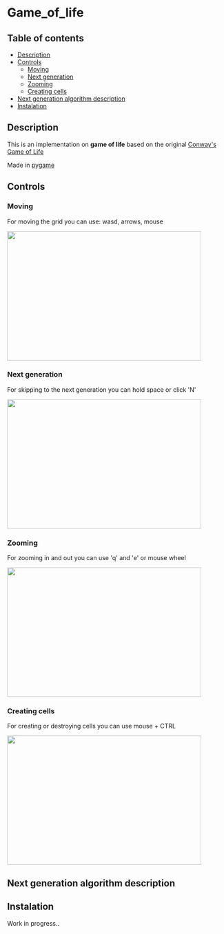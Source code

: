 # Game_of_life

## Table of contents  
  - [Description](#description)
  - [Controls](#controls)
    * [Moving](#moving)
    * [Next generation](#next-generation)
    * [Zooming](#zooming)
    * [Creating cells](#creating-cells)
  - [Next generation algorithm description](#next-generation-algorithm-description)
  - [Instalation](#instalation)

## Description

This is an implementation on **game of life** based on the original [Conway's Game of Life](https://en.wikipedia.org/wiki/Conway%27s_Game_of_Life)

Made in [pygame](https://www.pygame.org/news)

## Controls

### Moving
For moving the grid you can use: wasd, arrows, mouse  
  
<img src="https://user-images.githubusercontent.com/39592198/124986292-c2279b80-e03b-11eb-9624-a09ca65af097.gif" width="450" height="300"/>

### Next generation
For skipping to the next generation you can hold space or click 'N'
  
<img src="https://user-images.githubusercontent.com/39592198/125062648-ebcdda80-e0ae-11eb-9f91-8e3adda1dbe6.gif" width="450" height="300"/>

### Zooming
For zooming in and out you can use 'q' and 'e' or mouse wheel
  
<img src="https://user-images.githubusercontent.com/39592198/125063783-33a13180-e0b0-11eb-8194-4b4f5f32c54e.gif" width="450" height="300"/>

### Creating cells
For creating or destroying cells you can use mouse + CTRL
  
<img src="https://user-images.githubusercontent.com/39592198/125063119-63036e80-e0af-11eb-8e0d-b17103dcee2e.gif" width="450" height="300"/>

## Next generation algorithm description

## Instalation

Work in progress..
